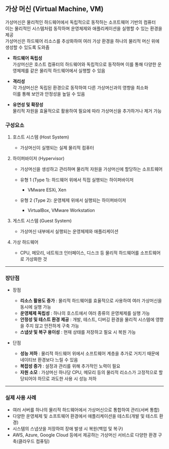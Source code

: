 ## 가상 머신 (Virtual Machine, VM)

가상머신은 물리적인 하드웨어에서 독립적으로 동작하는 소프트웨어 기반의 컴퓨터   
이는 물리적인 시스템처럼 동작하며 운영체제와 애플리케이션을 실행할 수 있는 환경을 제공   
가상머신은 하드웨어 리소스를 추상화하여 여러 가상 환경을 하나의 물리적 머신 위에 생성할 수 있도록 도와줌

- **하드웨어 독립성**   
    가상머신은 호스트 컴퓨터의 하드웨어와 독립적으로 동작하며 이를 통해 다양한 운영체제를 같은 물리적 하드웨어에서 실행할 수 있음

- **격리성**   
    각 가상머신은 독립된 환경으로 동작하여 다른 가상머신과의 영향을 최소화   
    이를 통해 보안과 안정성을 높일 수 있음

- **유연성 및 확장성**   
물리적 자원을 효율적으로 활용하여 필요에 따라 가상머신을 추가하거나 제거 가능

### 구성요소

1. 호스트 시스템 (Host System)
    - 가상머신이 실행되는 실제 물리적 컴퓨터

2. 하이퍼바이저 (Hypervisor)
    - 가상머신을 생성하고 관리하며 물리적 자원을 가상머신에 할당하는 소프트웨어
    - 유형 1 (Type 1): 하드웨어 위에서 직접 실행되는 하이퍼바이저
        - VMware ESXi, Xen

    - 유형 2 (Type 2): 운영체제 위에서 실행되는 하이퍼바이저
        - VirtualBox, VMware Workstation

3. 게스트 시스템 (Guest System)
    - 가상머신 내부에서 실행되는 운영체제와 애플리케이션

4. 가상 하드웨어
    - CPU, 메모리, 네트워크 인터페이스, 디스크 등 물리적 하드웨어를 소프트웨어로 가상화한 것


---


### 장단점

- 장점
    - **리소스 활용도 증가** : 물리적 하드웨어를 효율적으로 사용하여 여러 가상머신을 동시에 실행 가능
    - **운영체제 독립성** : 하나의 호스트에서 여러 종류의 운영체제를 실행 가능
    - **안정성 및 테스트 환경 제공** : 개발, 테스트, 디버깅 환경을 물리적 시스템에 영향을 주지 않고 안전하게 구축 가능
    - **스냅샷 및 복구 용이성** : 현재 상태를 저장하고 필요 시 복원 가능

- 단점
    - **성능 저하** : 물리적 하드웨어 위에서 소프트웨어 계층을 추가로 거치기 때문에 네이티브 환경보다 느릴 수 있음
    - **복잡성 증가** : 설정과 관리를 위해 추가적인 노력이 필요
    - **자원 소모** : 가상머신 하나당 CPU, 메모리 등의 물리적 리소스가 고정적으로 할당되어야 하므로 과도한 사용 시 성능 저하


---

### 실제 사용 사례

- 여러 서버를 하나의 물리적 하드웨어에서 가상머신으로 통합하여 관리(서버 통합)
- 다양한 운영체제 및 소프트웨어 환경에서 애플리케이션을 테스트(개발 및 테스트 환경)
- 시스템의 스냅샷을 저장하여 장애 발생 시 복원(백업 및 복구)
- AWS, Azure, Google Cloud 등에서 제공하는 가상머신 서비스로 다양한 환경 구축(클라우드 컴퓨팅)